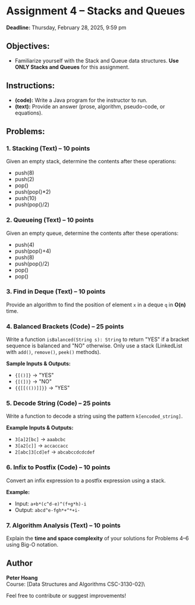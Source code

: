 # Assignment 4 – Stacks and Queues

**Deadline:** Thursday, February 28, 2025, 9:59 pm  

## Objectives:
- Familiarize yourself with the Stack and Queue data structures. **Use ONLY Stacks and Queues** for this assignment.

## Instructions:
- **(code):** Write a Java program for the instructor to run.
- **(text):** Provide an answer (prose, algorithm, pseudo-code, or equations).

## Problems:
### 1. Stacking (Text) – 10 points
Given an empty stack, determine the contents after these operations:
- push(8)
- push(2)
- pop()
- push(pop()*2)
- push(10)
- push(pop()/2)

### 2. Queueing (Text) – 10 points
Given an empty queue, determine the contents after these operations:
- push(4)
- push(pop()+4)
- push(8)
- push(pop()/2)
- pop()
- pop()

### 3. Find in Deque (Text) – 10 points
Provide an algorithm to find the position of element `x` in a deque `q` in **O(n)** time.

### 4. Balanced Brackets (Code) – 25 points
Write a function `isBalanced(String s): String` to return "YES" if a bracket sequence is balanced and "NO" otherwise. Only use a stack (LinkedList with `add()`, `remove()`, `peek()` methods).

**Sample Inputs & Outputs:**
- `{[()]}` → "YES"
- `{[(])}` → "NO"
- `{{[[(())]]}}` → "YES"

### 5. Decode String (Code) – 25 points
Write a function to decode a string using the pattern `k[encoded_string]`.

**Example Inputs & Outputs:**
- `3[a]2[bc]` → `aaabcbc`
- `3[a2[c]]` → `accaccacc`
- `2[abc]3[cd]ef` → `abcabccdcdcdef`

### 6. Infix to Postfix (Code) – 10 points
Convert an infix expression to a postfix expression using a stack.

**Example:**
- Input: `a+b*(c^d-e)^(f+g*h)-i`
- Output: `abcd^e-fgh*+^*+i-`

### 7. Algorithm Analysis (Text) – 10 points
Explain the **time and space complexity** of your solutions for Problems 4–6 using Big-O notation.
## Author

**Peter Hoang**\
Course: [Data Structures and Algorithms CSC-3130-02]\

Feel free to contribute or suggest improvements!

